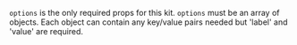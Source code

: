 `options` is the only required props for this kit. `options` must be an array of objects. Each object can contain any key/value pairs needed but 'label' and 'value' are required.